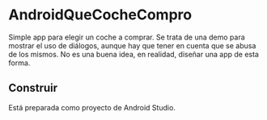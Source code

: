 # AndroidQueCocheCompro

Simple app para elegir un coche a comprar.
Se trata de una demo para mostrar el uso de diálogos, aunque hay que tener en cuenta que se abusa de los mismos. No es una buena idea, en realidad, diseñar una app de esta forma.

## Construir
Está preparada como proyecto de Android Studio.

